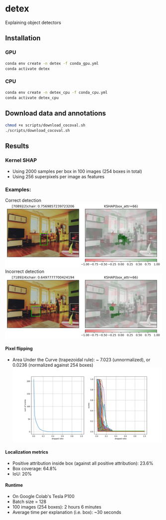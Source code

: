 # detex
Explaining object detectors
## Installation
### GPU
```bash
conda env create -n detex -f conda_gpu.yml
conda activate detex
```
### CPU
```bash
conda env create -n detex_cpu -f conda_cpu.yml
conda activate detex_cpu
```

## Download data and annotations
```bash
chmod +x scripts/download_cocoval.sh
./scripts/download_cocoval.sh
```

## Results
### Kernel SHAP
- Using 2000 samples per box in 100 images (254 boxes in total)
- Using 256 superpixels per image as features


### Examples:
Correct detection
![Correct detection](./docs/images/kshap/kshap_2000s_100i_0_7089_66.png)
Incorrect detection
![Incorrect detection](./docs/images/kshap/kshap_2000s_100i_0_7189_66.png)

#### Pixel flipping
 - Area Under the Curve (trapezoidal rule): ~ 7.023 (unnormalized), or 0.0236 (normalized against 254 boxes) 
![Pixel flipping for Kernel Shap with 2000 iterations in 100 images](./docs/images/kshap/pixel_flipping_kshap_2000s_100i.png)

#### Localization metrics
 - Positive attribution inside box (against all positive attribution): 23.6%
 - Box coverage:  64.8%
 - IoU: 20%

#### Runtime
 - On Google Colab's Tesla P100
 - Batch size = 128
 - 100 images (254 boxes): 2 hours 6 minutes
 - Average time per explanation (i.e. box): ~30 seconds
